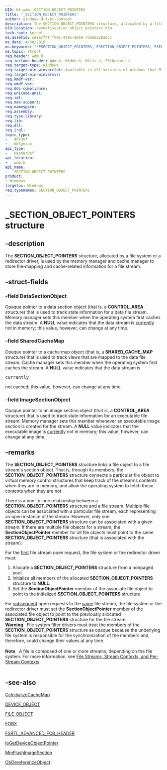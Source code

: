 ```yaml
---
UID: NS:wdm._SECTION_OBJECT_POINTERS
title: "_SECTION_OBJECT_POINTERS"
author: windows-driver-content
description: The SECTION_OBJECT_POINTERS structure, allocated by a file system or a redirector driver, is used by the memory manager and cache manager to store file-mapping and cache-related information for a file stream.
old-location: kernel\section_object_pointers.htm
tech.root: kernel
ms.assetid: ce867f4f-f091-4a85-96b8-7da6b528a6cc
ms.date: 4/30/2018
ms.keywords: "*PSECTION_OBJECT_POINTERS, PSECTION_OBJECT_POINTERS, PSECTION_OBJECT_POINTERS structure pointer [Kernel-Mode Driver Architecture], SECTION_OBJECT_POINTERS, SECTION_OBJECT_POINTERS structure [Kernel-Mode Driver Architecture], _SECTION_OBJECT_POINTERS, kernel.section_object_pointers, kstruct_d_2b10d7da-97f5-43d6-8f46-0d8ee393ed84.xml, wdm/PSECTION_OBJECT_POINTERS, wdm/SECTION_OBJECT_POINTERS"
ms.topic: struct
req.header: wdm.h
req.include-header: Wdm.h, Ntddk.h, Ntifs.h, Fltkernel.h
req.target-type: Windows
req.target-min-winverclnt: Available in all versions of Windows that Microsoft supports.
req.target-min-winversvr: 
req.kmdf-ver: 
req.umdf-ver: 
req.ddi-compliance: 
req.unicode-ansi: 
req.idl: 
req.max-support: 
req.namespace: 
req.assembly: 
req.type-library: 
req.lib: 
req.dll: 
req.irql: 
topic_type:
-	APIRef
-	kbSyntax
api_type:
-	HeaderDef
api_location:
-	wdm.h
api_name:
-	SECTION_OBJECT_POINTERS
product:
- Windows
targetos: Windows
req.typenames: SECTION_OBJECT_POINTERS
---
```


# _SECTION_OBJECT_POINTERS structure


## -description


The <b>SECTION_OBJECT_POINTERS</b> structure, allocated by a file system or a redirector driver, is used by the memory manager and cache manager to store file-mapping and cache-related information for a file stream.


## -struct-fields




### -field DataSectionObject

Opaque pointer to a data section object (that is, a <b>CONTROL_AREA</b> structure) that is used to track state information for a data file stream. Memory manager sets this member when the operating system first caches the data stream. A <b>NULL</b> value indicates that the data stream is <u>currently</u> not in memory; this value, however, can change at any time.


### -field SharedCacheMap

Opaque pointer to a cache map object (that is, a <b>SHARED_CACHE_MAP</b> structure) that is used to track views that are mapped to the data file stream. Cache manager sets this member when the operating system first caches the stream. A <b>NULL</b> value indicates that the data stream is <pre class="syntax">currently</pre> not cached; this value, however, can change at any time.


### -field ImageSectionObject

Opaque pointer to an image section object (that is, a <b>CONTROL_AREA</b> structure) that is used to track state information for an executable file stream. Memory manager sets this member whenever an executable image section is created for the stream. A <b>NULL</b> value indicates that the executable image is <u>currently</u> not in memory; this value, however, can change at any time. 


## -remarks



The <b>SECTION_OBJECT_POINTERS</b> structure links a file object to a file stream's section object. That is, through its members, the <b>SECTION_OBJECT_POINTERS</b> structure connects a particular file object to virtual memory control structures that keep track of the stream's contents when they are in memory, and allow the operating system to fetch those contents when they are not. 

There is a one-to-one relationship between a <b>SECTION_OBJECT_POINTERS</b> structure and a file stream. Multiple file objects can be associated with a particular file stream, each representing an open instance of the stream. However, only one <b>SECTION_OBJECT_POINTERS</b> structure can be associated with a given stream. If there are multiple file objects for a stream, the <b>SectionObjectPointer</b> member for all file objects must point to the same <b>SECTION_OBJECT_POINTERS</b> structure (that is associated with the stream).

For the <u>first</u> file stream open request, the file system or the redirector driver must:

<ol>
<li>
Allocate a <b>SECTION_OBJECT_POINTERS</b> structure from a nonpaged pool.

</li>
<li>
Initialize all members of the allocated <b>SECTION_OBJECT_POINTERS</b> structure to <b>NULL</b>.

</li>
<li>
  Set the <b>SectionObjectPointer</b> member of the associate file object to point to the initialized <b>SECTION_OBJECT_POINTERS</b> structure.

</li>
</ol>
For <u>subsequent</u> open requests to the <u>same</u> file stream, the file system or the redirector driver must set the <b>SectionObjectPointer</b> member of the associated file object to point to the previously allocated <b>SECTION_OBJECT_POINTERS</b> structure for the file stream.

<div class="alert"><b>Warning</b>    File system filter drivers must treat the members of the <b>SECTION_OBJECT_POINTERS</b> structure as opaque because the underlying file system is responsible for the synchronization of the members and, therefore, could change their values at any time.</div>
<div> </div>
<div class="alert"><b>Note</b>    A file is composed of one or more streams, depending on the file system. For more information, see <a href="https://msdn.microsoft.com/baea4967-f0d6-4096-aac4-fd38c117b4c6">File Streams, Stream Contexts, and Per-Stream Contexts</a>.</div>
<div> </div>



## -see-also




<a href="https://msdn.microsoft.com/library/windows/hardware/ff539135">CcInitializeCacheMap</a>



<a href="https://msdn.microsoft.com/library/windows/hardware/ff543147">DEVICE_OBJECT</a>



<a href="https://msdn.microsoft.com/library/windows/hardware/ff545834">FILE_OBJECT</a>



<a href="https://docs.microsoft.com/windows-hardware/drivers/ifs/the-fobx-structure">FOBX</a>



<a href="https://msdn.microsoft.com/library/windows/hardware/ff547334">FSRTL_ADVANCED_FCB_HEADER</a>



<a href="https://msdn.microsoft.com/library/windows/hardware/ff549198">IoGetDeviceObjectPointer</a>



<a href="https://msdn.microsoft.com/library/windows/hardware/ff549808">MmFlushImageSection</a>



<a href="https://msdn.microsoft.com/library/windows/hardware/ff557724">ObDereferenceObject</a>
 

 

